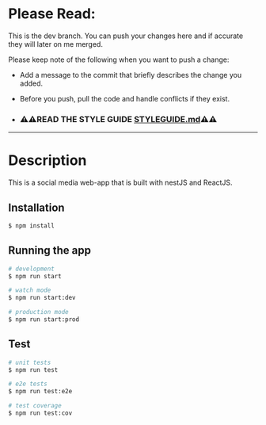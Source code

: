 # Please Read:


This is the dev branch. You can push your changes here and if accurate they will later on me merged.

Please keep note of the following when you want to push a change:

- Add a message to the commit that briefly describes the change you added.

- Before you push, pull the code and handle conflicts if they exist.
- ### ⚠️️️️️️️⚠️READ THE STYLE GUIDE [STYLEGUIDE.md](STYLEGUIDE.md)⚠️️️️️️️⚠️

---
# Description

This is a social media web-app that is built with nestJS and ReactJS.

## Installation

```bash
$ npm install
```

## Running the app

```bash
# development
$ npm run start

# watch mode
$ npm run start:dev

# production mode
$ npm run start:prod
```

## Test

```bash
# unit tests
$ npm run test

# e2e tests
$ npm run test:e2e

# test coverage
$ npm run test:cov
```
